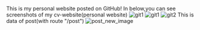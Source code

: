 This is my personal website posted on GitHub!
In below,you can see screenshots of my cv-website(personal website)
![git1](https://user-images.githubusercontent.com/78680517/108596655-7aa7b800-7397-11eb-86f2-7d06e5bf73d8.jpg)
![git1](https://user-images.githubusercontent.com/78680517/108742932-568bd880-7549-11eb-937a-7c621566864b.jpg)
![git2](https://user-images.githubusercontent.com/78680517/108742927-55f34200-7549-11eb-8de5-35ab0c09056b.jpg)
This is data of post(with route "/post")
![post_new_image](https://user-images.githubusercontent.com/78680517/109422280-f3d48a00-79eb-11eb-82a4-f10814251e26.jpg)

